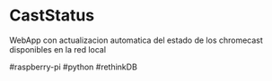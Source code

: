 # CastStatus

WebApp con actualizacion automatica del estado de los chromecast disponibles en la red local

#raspberry-pi #python #rethinkDB 

